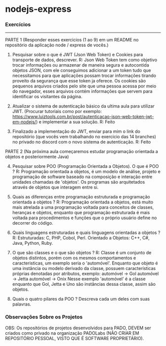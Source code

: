 # nodejs-express

### Exercícios
---
PARTE 1 (Responder esses exercicios (1 ao 9) em um README no repositório da aplicação node / express de vocês.)

1. Pesquisar sobre o que é JWT (Json Web Token) e Cookies para transporte de dados, descrever.
R: Json Web Token tem como objetivo trocar informações ou armazenar de maneira segura e autocontida objetos JSON, com ele conseguimos adicionar a um token tudo que necessitamos para que aplicações possam trocar informações tirando proveito da segurança que esse token ja oferece. Os cookies são pequenos arquivos criados pelo site que uma pessoa acessa por meio do navegador, esses arquivos contém informações que servem para identificar os visitantes da página.

2. Atualizar o sistema de autenticação básico da ultima aula para utilizar JWT. (Procurar tutoriais como por exemplo: https://www.luiztools.com.br/post/autenticacao-json-web-token-jwt-em-nodejs/) e implementar a sua solução.
R: Feito

3. Finalizado a implementação do JWT, enviar para mim o link do repositório (que vocês vem trabalhando no exercicio das 14 branches) no privado no discord com o novo sistema de autenticação.
R: Feito

PARTE 2 (Na próxima aula começaremos estudar programação orientada a objetos e posteriormente Java)

4. Pesquisar sobre POO (Programação Orientada a Objetos). O que é POO ?
R: Programação orientada a objetos, é um modelo de análise, projeto e programação de software baseado na composição e interação entre unidades chamadas de 'objetos'. Os programas são arquitetados através de objetos que interagem entre si.

5. Quais as diferenças entre programação estruturada e programação orientada a objetos ?
R: Programação orientada a objetos, está muito mais atrelada a uma programação voltada para conceitos de classes, heranças e objetos, enquanto que programação estruturada é mais voltada para procedimentos e funções que o próprio usuário define no decorrer do código.

6. Quais linguagens estruturadas e quais linguagens orientadas a objetos ?
R: Estruturadas: C, PHP, Cobol, Perl.
Orientado a Objetos: C++, C#, Java, Python, Ruby.

7. O que são classes e o que são objetos ?
R: Classe é um conjunto de objetos distintos, porém com os mesmos comportamentos e caracteristicas, um exemplo seria o 'automóvel'. Enquanto que objeto é uma instância ou modelo derivado da classe, possuem características próprias denotadas por atributos, exemplo:
automóvel -> Gol
automóvel -> Jetta
automóvel -> Onix
Nesse exemplo 'automóvel' é a classe enquanto que Gol, Jetta e Uno são instâncias dessa classe, assim são objetos.

8. Quais o quatro pilares da POO ? Descreva cada um deles com suas palavras. 

### Observações Sobre os Projetos
OBS: Os repositórios de projetos desenvolvidos para PADO, DEVEM ser criados como privado na organização PADOLabs (NÃO CRIAR EM REPOSITÓRIO PESSOAL, VISTO QUE É SOFTWARE PROPRIETÁRIO).